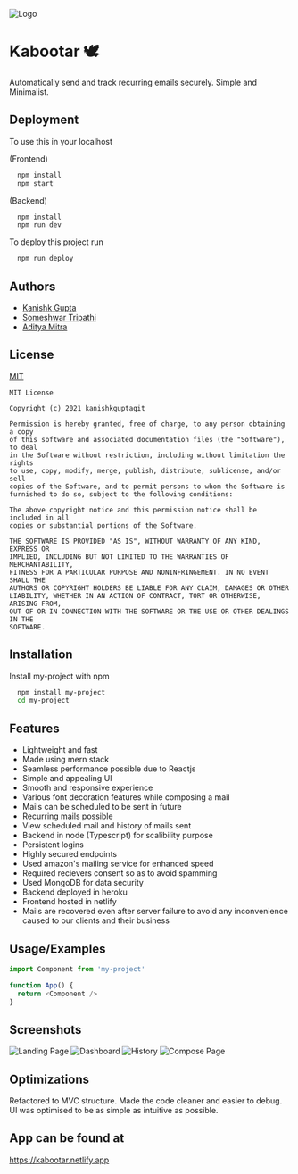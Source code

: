 
![Logo](https://i.ibb.co/5n2XNcj/icon.png)

    
# Kabootar 🕊️

Automatically send and track recurring emails securely. Simple and Minimalist.


## Deployment

To use this in your localhost

(Frontend)
```bash
  npm install
  npm start
```

(Backend)
```bash
  npm install
  npm run dev
```

To deploy this project run

```bash
  npm run deploy
```

  
## Authors

- [Kanishk Gupta](https://github.com/kanishkguptagit)
- [Someshwar Tripathi](https://github.com/neonbhai)
- [Aditya Mitra](https://aditya-mitra.github.io)


  
## License

[MIT](https://choosealicense.com/licenses/mit/)

```
MIT License

Copyright (c) 2021 kanishkguptagit

Permission is hereby granted, free of charge, to any person obtaining a copy
of this software and associated documentation files (the "Software"), to deal
in the Software without restriction, including without limitation the rights
to use, copy, modify, merge, publish, distribute, sublicense, and/or sell
copies of the Software, and to permit persons to whom the Software is
furnished to do so, subject to the following conditions:

The above copyright notice and this permission notice shall be included in all
copies or substantial portions of the Software.

THE SOFTWARE IS PROVIDED "AS IS", WITHOUT WARRANTY OF ANY KIND, EXPRESS OR
IMPLIED, INCLUDING BUT NOT LIMITED TO THE WARRANTIES OF MERCHANTABILITY,
FITNESS FOR A PARTICULAR PURPOSE AND NONINFRINGEMENT. IN NO EVENT SHALL THE
AUTHORS OR COPYRIGHT HOLDERS BE LIABLE FOR ANY CLAIM, DAMAGES OR OTHER
LIABILITY, WHETHER IN AN ACTION OF CONTRACT, TORT OR OTHERWISE, ARISING FROM,
OUT OF OR IN CONNECTION WITH THE SOFTWARE OR THE USE OR OTHER DEALINGS IN THE
SOFTWARE.
```
## Installation 

Install my-project with npm

```bash 
  npm install my-project
  cd my-project
```
    
## Features
- Lightweight and fast
- Made using mern stack
- Seamless performance possible due to Reactjs
- Simple and appealing UI
- Smooth and responsive experience
- Various font decoration features while composing a mail
- Mails can be scheduled to be sent in future
- Recurring mails possible
- View scheduled mail and history of mails sent
- Backend in node (Typescript) for scalibility purpose
- Persistent logins
- Highly secured endpoints
- Used amazon's mailing service for enhanced speed
- Required recievers consent so as to avoid spamming
- Used MongoDB for data security
- Backend deployed in heroku
- Frontend hosted in netlify
- Mails are recovered even after server failure to avoid any inconvenience caused to our clients and their business

  
## Usage/Examples

```javascript
import Component from 'my-project'

function App() {
  return <Component />
}
```

  
## Screenshots

![Landing Page](https://i.ibb.co/TPMmpV0/landing.png)
![Dashboard](https://i.ibb.co/23rzqC6/dashboard.png)
![History](https://i.ibb.co/99ZL5dJ/History.png)
![Compose Page](https://i.ibb.co/ygC1NLc/compose.png)

  
## Optimizations

Refactored to MVC structure. Made the code cleaner and easier to debug. UI was optimised to be as simple as intuitive as possible.


## App can be found at

https://kabootar.netlify.app
  
